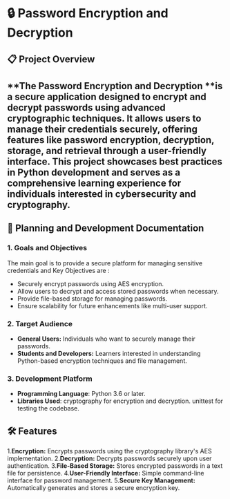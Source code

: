 # 🔒 Password Encryption and Decryption
## 📋 Project Overview
**The Password Encryption and Decryption **is a secure application designed to encrypt and decrypt passwords using advanced cryptographic techniques. It allows users to manage their credentials securely, offering features like password encryption, decryption, storage, and retrieval through a user-friendly interface.
This project showcases best practices in Python development and serves as a comprehensive learning experience for individuals interested in cybersecurity and cryptography.
----
## 📝 Planning and Development Documentation
### 1. Goals and Objectives
The main goal is to provide a secure platform for managing sensitive credentials and Key Objectives are :
- Securely encrypt passwords using AES encryption.
- Allow users to decrypt and access stored passwords when necessary.
- Provide file-based storage for managing passwords.
- Ensure scalability for future enhancements like multi-user support.
 ### 2. Target Audience
- **General Users:** Individuals who want to securely manage their passwords.
- **Students and Developers:** Learners interested in understanding Python-based encryption techniques and file management.
 ### 3. Development Platform
- **Programming Language**: Python 3.6 or later.
- **Libraries Used**:
 cryptography for encryption and decryption.
 unittest for testing the codebase.

## 🛠️ Features
1.**Encryption:** Encrypts passwords using the cryptography library's AES implementation.
2.**Decryption:** Decrypts passwords securely upon user authentication.
3.**File-Based Storage:** Stores encrypted passwords in a text file for persistence.
4.**User-Friendly Interface:** Simple command-line interface for password management.
5.**Secure Key Management:** Automatically generates and stores a secure encryption key.



